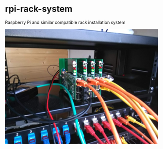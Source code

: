 # rpi-rack-system
Raspberry Pi and similar compatible rack installation system

![first installation](https://github.com/aehparta/rpi-rack-system/blob/master/images/rpi-rack-first-installation.jpg)

